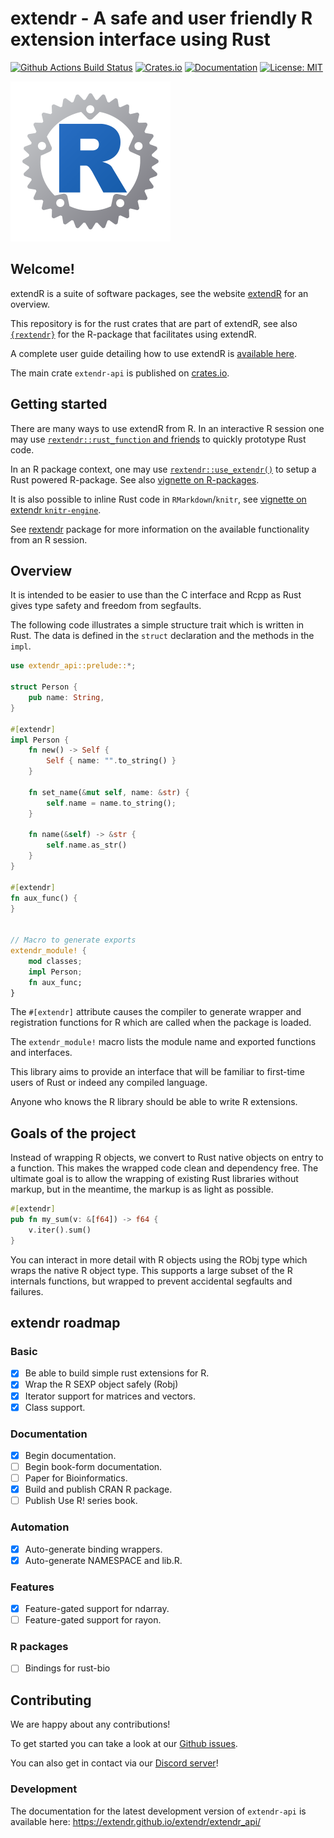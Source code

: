 # extendr - A safe and user friendly R extension interface using Rust

[![Github Actions Build Status](https://github.com/extendr/extendr/workflows/Tests/badge.svg)](https://github.com/extendr/extendr/actions)
[![Crates.io](https://img.shields.io/crates/v/extendr-api.svg)](https://crates.io/crates/extendr-api)
[![Documentation](https://docs.rs/extendr-api/badge.svg)](https://docs.rs/extendr-api)
[![License: MIT](https://img.shields.io/badge/License-MIT-yellow.svg)](https://opensource.org/licenses/MIT)

[![Logo](https://github.com/extendr/extendr/raw/master/extendr-logo-256.png)](https://github.com/extendr/extendr/raw/master/extendr-logo-256.png)

## Welcome!

extendR is a suite of software packages, see the website [extendR](https://extendr.github.io/) for an overview.

This repository is for the rust crates that are part of extendR,
see also [`{rextendr}`](https://extendr.github.io/rextendr/) for the R-package that facilitates using extendR.

A complete user guide detailing how to use extendR is [available here](https://extendr.github.io/user-guide/).

The main crate `extendr-api` is published on [crates.io](https://crates.io/crates/extendr-api).

## Getting started

There are many ways to use extendR from R. In an interactive R session one may
use [`rextendr::rust_function` and friends](https://extendr.github.io/rextendr/reference/rust_source.html)
to quickly prototype Rust code.

In an R package context, one may use [`rextendr::use_extendr()`](https://extendr.github.io/rextendr/reference/use_extendr.html) to setup a Rust powered R-package. See also [vignette on R-packages](https://extendr.github.io/rextendr/articles/package.html).

It is also possible to inline Rust code in `RMarkdown`/`knitr`, see [vignette on extendr `knitr-engine`](https://extendr.github.io/rextendr/articles/rmarkdown.html).

See [rextendr](https://extendr.github.io/rextendr/) package for more information
on the available functionality from an R session.

## Overview

It is intended to be easier to use than the C interface and
Rcpp as Rust gives type safety and freedom from segfaults.

The following code illustrates a simple structure trait
which is written in Rust. The data is defined in the `struct`
declaration and the methods in the `impl`.

```rust
use extendr_api::prelude::*;

struct Person {
    pub name: String,
}

#[extendr]
impl Person {
    fn new() -> Self {
        Self { name: "".to_string() }
    }

    fn set_name(&mut self, name: &str) {
        self.name = name.to_string();
    }

    fn name(&self) -> &str {
        self.name.as_str()
    }
}

#[extendr]
fn aux_func() {
}


// Macro to generate exports
extendr_module! {
    mod classes;
    impl Person;
    fn aux_func;
}
```

The `#[extendr]` attribute causes the compiler to generate
wrapper and registration functions for R which are called
when the package is loaded.

The `extendr_module!` macro lists the module name and exported functions
and interfaces.

This library aims to provide an interface that will be familiar to
first-time users of Rust or indeed any compiled language.

Anyone who knows the R library should be able to write R extensions.

## Goals of the project

Instead of wrapping R objects, we convert to Rust native objects
on entry to a function. This makes the wrapped code clean and dependency
free. The ultimate goal is to allow the wrapping of existing
Rust libraries without markup, but in the meantime, the markup
is as light as possible.

```rust
#[extendr]
pub fn my_sum(v: &[f64]) -> f64 {
    v.iter().sum()
}
```

You can interact in more detail with R objects using the RObj
type which wraps the native R object type. This supports a large
subset of the R internals functions, but wrapped to prevent
accidental segfaults and failures.

## extendr roadmap

### Basic

- [x] Be able to build simple rust extensions for R.
- [x] Wrap the R SEXP object safely (Robj)
- [x] Iterator support for matrices and vectors.
- [x] Class support.

### Documentation

- [x] Begin documentation.
- [ ] Begin book-form documentation.
- [ ] Paper for Bioinformatics.
- [x] Build and publish CRAN R package.
- [ ] Publish Use R! series book.

### Automation

- [x] Auto-generate binding wrappers.
- [x] Auto-generate NAMESPACE and lib.R.

### Features

- [x] Feature-gated support for ndarray.
- [ ] Feature-gated support for rayon.

### R packages

- [ ] Bindings for rust-bio

## Contributing

We are happy about any contributions!

To get started you can take a look at our [Github issues](https://github.com/extendr/extendr/issues).

You can also get in contact via our [Discord server](https://discord.gg/7hmApuc)!

### Development

The documentation for the latest development version of `extendr-api` is available here: 
<https://extendr.github.io/extendr/extendr_api/>
